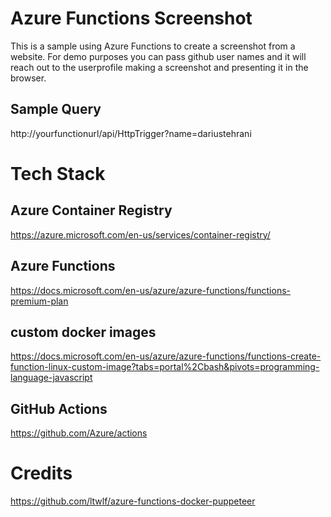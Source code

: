 # Azure Functions Screenshot
This is a sample using Azure Functions to create a screenshot from a website.
For demo purposes you can pass github user names and it will reach out to the userprofile making a screenshot and presenting it in the browser.

## Sample Query
http://yourfunctionurl/api/HttpTrigger?name=dariustehrani

# Tech Stack
## Azure Container Registry
https://azure.microsoft.com/en-us/services/container-registry/

## Azure Functions
https://docs.microsoft.com/en-us/azure/azure-functions/functions-premium-plan

## custom docker images
https://docs.microsoft.com/en-us/azure/azure-functions/functions-create-function-linux-custom-image?tabs=portal%2Cbash&pivots=programming-language-javascript

## GitHub Actions
https://github.com/Azure/actions



# Credits
https://github.com/ltwlf/azure-functions-docker-puppeteer
